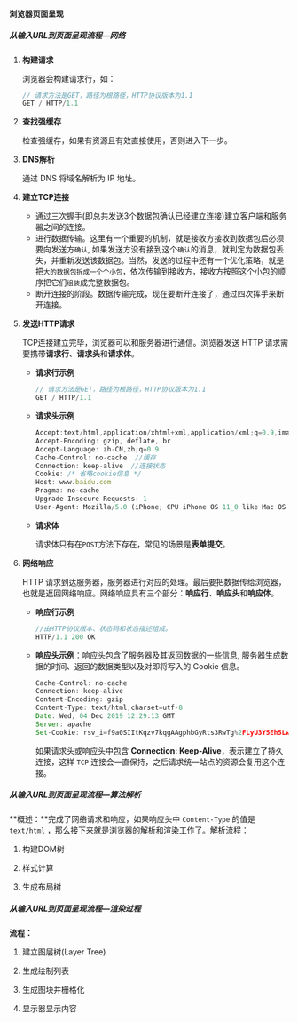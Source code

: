 #### 浏览器页面呈现

##### 从输入URL到页面呈现流程—网络

1. **构建请求**

   浏览器会构建请求行，如：

   ```javascript
   // 请求方法是GET，路径为根路径，HTTP协议版本为1.1
   GET / HTTP/1.1
   ```

2. **查找强缓存**

   检查强缓存，如果有资源且有效直接使用，否则进入下一步。

3. **DNS解析**

   通过 DNS 将域名解析为 IP 地址。

4. **建立TCP连接**

   - 通过三次握手(即总共发送3个数据包确认已经建立连接)建立客户端和服务器之间的连接。
   - 进行数据传输。这里有一个重要的机制，就是接收方接收到数据包后必须要向发送方`确认`, 如果发送方没有接到这个`确认`的消息，就判定为数据包丢失，并重新发送该数据包。当然，发送的过程中还有一个优化策略，就是把`大的数据包拆成一个个小包`，依次传输到接收方，接收方按照这个小包的顺序把它们`组装`成完整数据包。
   - 断开连接的阶段。数据传输完成，现在要断开连接了，通过四次挥手来断开连接。

5. **发送HTTP请求**

   TCP连接建立完毕，浏览器可以和服务器进行通信。浏览器发送 HTTP 请求需要携带**请求行**、**请求头**和**请求体**。

   - **请求行示例**

     ```javascript
     // 请求方法是GET，路径为根路径，HTTP协议版本为1.1
     GET / HTTP/1.1
     ```

   - **请求头示例**

     ```javascript
     Accept:text/html,application/xhtml+xml,application/xml;q=0.9,image/webp,image/apng;q=0.8,application/signed-exchange;v=b3
     Accept-Encoding: gzip, deflate, br
     Accept-Language: zh-CN,zh;q=0.9
     Cache-Control: no-cache  //缓存
     Connection: keep-alive  //连接状态
     Cookie: /* 省略cookie信息 */
     Host: www.baidu.com
     Pragma: no-cache
     Upgrade-Insecure-Requests: 1
     User-Agent: Mozilla/5.0 (iPhone; CPU iPhone OS 11_0 like Mac OS X) AppleWebKit/604.1.38 (KHTML, like Gecko) Version/11.0 Mobile/15A372 Safari/604.1
     
     ```

   - **请求体**

     请求体只有在`POST`方法下存在，常见的场景是**表单提交**。

6. **网络响应**

   HTTP 请求到达服务器，服务器进行对应的处理。最后要把数据传给浏览器，也就是返回网络响应。网络响应具有三个部分：**响应行**、**响应头**和**响应体**。

   - **响应行示例**

     ```javascript
     //由HTTP协议版本、状态码和状态描述组成。
     HTTP/1.1 200 OK
     ```

   - **响应头示例**：响应头包含了服务器及其返回数据的一些信息, 服务器生成数据的时间、返回的数据类型以及对即将写入的 Cookie 信息。

     ```javascript
     Cache-Control: no-cache
     Connection: keep-alive
     Content-Encoding: gzip
     Content-Type: text/html;charset=utf-8
     Date: Wed, 04 Dec 2019 12:29:13 GMT
     Server: apache
     Set-Cookie: rsv_i=f9a0SIItKqzv7kqgAAgphbGyRts3RwTg%2FLyU3Y5Eh5LwyfOOrAsvdezbay0QqkDqFZ0DfQXby4wXKT8Au8O7ZT9UuMsBq2k; path=/; domain=.baidu.com
     ```

     如果请求头或响应头中包含 **Connection: Keep-Alive**，表示建立了持久连接，这样 `TCP` 连接会一直保持，之后请求统一站点的资源会复用这个连接。


##### 从输入URL到页面呈现流程—算法解析

**概述：**完成了网络请求和响应，如果响应头中 `Content-Type` 的值是 `text/html` ，那么接下来就是浏览器的解析和渲染工作了。解析流程：

1. 构建DOM树

2. 样式计算

3. 生成布局树


##### 从输入URL到页面呈现流程—渲染过程

**流程：**

1. 建立图层树(Layer Tree)

2. 生成绘制列表

3. 生成图块并栅格化

4. 显示器显示内容
